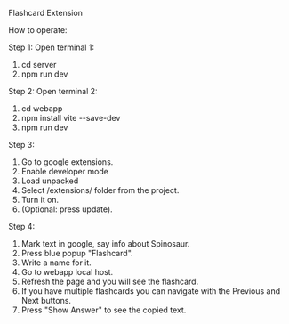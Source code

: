 Flashcard Extension

How to operate:

Step 1:
Open terminal 1:
1) cd server
2) npm run dev

Step 2:
Open terminal 2:
1) cd webapp
2) npm install vite --save-dev
3) npm run dev

Step 3: 
1) Go to google extensions.
2) Enable developer mode
3) Load unpacked
4) Select /extensions/ folder from the project.
5) Turn it on.
6) (Optional: press update).

Step 4:
1) Mark text in google, say info about Spinosaur.
2) Press blue popup "Flashcard".
3) Write a name for it.
4) Go to webapp local host.
5) Refresh the page and you will see the flashcard.
6) If you have multiple flashcards you can navigate with the Previous and Next buttons.
7) Press "Show Answer" to see the copied text.
